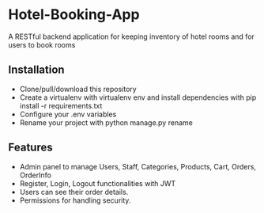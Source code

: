 # Hotel-Booking-App

A RESTful backend application for keeping inventory of hotel rooms and for users to book rooms

## Installation

- Clone/pull/download this repository
- Create a virtualenv with virtualenv env and install dependencies with pip install -r requirements.txt
- Configure your .env variables
- Rename your project with python manage.py rename <yourprojectname> <newprojectname>
    
## Features

- Admin panel to manage Users, Staff, Categories, Products, Cart, Orders, OrderInfo
- Register, Login, Logout functionalities with JWT 
- Users can see their order details.
- Permissions for handling security.
